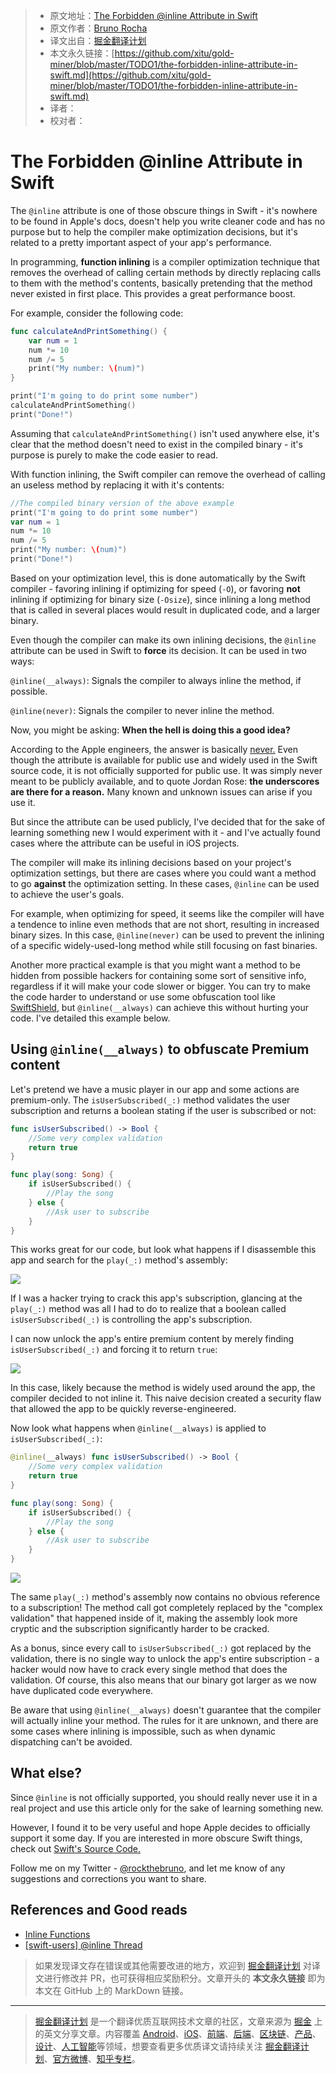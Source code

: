 > * 原文地址：[The Forbidden @inline Attribute in Swift](https://swiftrocks.com/the-forbidden-inline-attribute-in-swift.html)
> * 原文作者：[Bruno Rocha](https://github.com/rockbruno)
> * 译文出自：[掘金翻译计划](https://github.com/xitu/gold-miner)
> * 本文永久链接：[https://github.com/xitu/gold-miner/blob/master/TODO1/the-forbidden-inline-attribute-in-swift.md](https://github.com/xitu/gold-miner/blob/master/TODO1/the-forbidden-inline-attribute-in-swift.md)
> * 译者：
> * 校对者：

# The Forbidden @inline Attribute in Swift

The `@inline` attribute is one of those obscure things in Swift - it's nowhere to be found in Apple's docs, doesn't help you write cleaner code and has no purpose but to help the compiler make optimization decisions, but it's related to a pretty important aspect of your app's performance.

In programming, **function inlining** is a compiler optimization technique that removes the overhead of calling certain methods by directly replacing calls to them with the method's contents, basically pretending that the method never existed in first place. This provides a great performance boost.

For example, consider the following code:

```swift
func calculateAndPrintSomething() {
    var num = 1
    num *= 10
    num /= 5
    print("My number: \(num)")
}

print("I'm going to do print some number")
calculateAndPrintSomething()
print("Done!")
```

Assuming that `calculateAndPrintSomething()` isn't used anywhere else, it's clear that the method doesn't need to exist in the compiled binary - it's purpose is purely to make the code easier to read.

With function inlining, the Swift compiler can remove the overhead of calling an useless method by replacing it with it's contents:

```swift
//The compiled binary version of the above example
print("I'm going to do print some number")
var num = 1
num *= 10
num /= 5
print("My number: \(num)")
print("Done!")
```

Based on your optimization level, this is done automatically by the Swift compiler - favoring inlining if optimizing for speed (`-O`), or favoring **not** inlining if optimizing for binary size (`-Osize`), since inlining a long method that is called in several places would result in duplicated code, and a larger binary.

Even though the compiler can make its own inlining decisions, the `@inline` attribute can be used in Swift to **force** its decision. It can be used in two ways:

`@inline(__always)`: Signals the compiler to always inline the method, if possible.

`@inline(never)`: Signals the compiler to never inline the method.

Now, you might be asking: **When the hell is doing this a good idea?**

According to the Apple engineers, the answer is basically [never.](https://lists.swift.org/pipermail/swift-users/Week-of-Mon-20170227/004886.html) Even though the attribute is available for public use and widely used in the Swift source code, it is not officially supported for public use. It was simply never meant to be publicly available, and to quote Jordan Rose: **the underscores are there for a reason.** Many known and unknown issues can arise if you use it.

But since the attribute can be used publicly, I've decided that for the sake of learning something new I would experiment with it - and I've actually found cases where the attribute can be useful in iOS projects.

The compiler will make its inlining decisions based on your project's optimization settings, but there are cases where you could want a method to go **against** the optimization setting. In these cases, `@inline` can be used to achieve the user's goals.

For example, when optimizing for speed, it seems like the compiler will have a tendence to inline even methods that are not short, resulting in increased binary sizes. In this case, `@inline(never)` can be used to prevent the inlining of a specific widely-used-long method while still focusing on fast binaries.

Another more practical example is that you might want a method to be hidden from possible hackers for containing some sort of sensitive info, regardless if it will make your code slower or bigger. You can try to make the code harder to understand or use some obfuscation tool like [SwiftShield](https://github.com/rockbruno/swiftshield), but `@inline(__always)` can achieve this without hurting your code. I've detailed this example below.

## Using `@inline(__always)` to obfuscate Premium content

Let's pretend we have a music player in our app and some actions are premium-only. The `isUserSubscribed(_:)` method validates the user subscription and returns a boolean stating if the user is subscribed or not:

```swift
func isUserSubscribed() -> Bool {
    //Some very complex validation
    return true
}

func play(song: Song) {
	if isUserSubscribed() {
        //Play the song
    } else {
        //Ask user to subscribe
    }
}
```

This works great for our code, but look what happens if I disassemble this app and search for the `play(_:)` method's assembly:

![](https://i.imgur.com/3kqUFaF.png)

If I was a hacker trying to crack this app's subscription, glancing at the `play(_:)` method was all I had to do to realize that a boolean called `isUserSubscribed(_:)` is controlling the app's subscription.

I can now unlock the app's entire premium content by merely finding `isUserSubscribed(_:)` and forcing it to return `true`:

![](https://i.imgur.com/JMjdAMS.png)

In this case, likely because the method is widely used around the app, the compiler decided to not inline it. This naive decision created a security flaw that allowed the app to be quickly reverse-engineered.

Now look what happens when `@inline(__always)` is applied to `isUserSubscribed(_:)`:

```swift
@inline(__always) func isUserSubscribed() -> Bool {
    //Some very complex validation
    return true
}

func play(song: Song) {
	if isUserSubscribed() {
        //Play the song
    } else {
        //Ask user to subscribe
    }
}
```

![](https://i.imgur.com/JwkToz8.png)

The same `play(_:)` method's assembly now contains no obvious reference to a subscription! The method call got completely replaced by the "complex validation" that happened inside of it, making the assembly look more cryptic and the subscription significantly harder to be cracked.

As a bonus, since every call to `isUserSubscribed(_:)` got replaced by the validation, there is no single way to unlock the app's entire subscription - a hacker would now have to crack every single method that does the validation. Of course, this also means that our binary got larger as we now have duplicated code everywhere.

Be aware that using `@inline(__always)` doesn't guarantee that the compiler will actually inline your method. The rules for it are unknown, and there are some cases where inlining is impossible, such as when dynamic dispatching can't be avoided.

## What else?

Since `@inline` is not officially supported, you should really never use it in a real project and use this article only for the sake of learning something new.

However, I found it to be very useful and hope Apple decides to officially support it some day. If you are interested in more obscure Swift things, check out [Swift's Source Code.](https://github.com/apple/swift)

Follow me on my Twitter - [@rockthebruno](https://twitter.com/rockthebruno), and let me know of any suggestions and corrections you want to share.

## References and Good reads

- [Inline Functions](https://en.wikipedia.org/wiki/Inline_function)  
- [[swift-users] @inline Thread](https://lists.swift.org/pipermail/swift-users/Week-of-Mon-20170227/004883.html)

> 如果发现译文存在错误或其他需要改进的地方，欢迎到 [掘金翻译计划](https://github.com/xitu/gold-miner) 对译文进行修改并 PR，也可获得相应奖励积分。文章开头的 **本文永久链接** 即为本文在 GitHub 上的 MarkDown 链接。

---

> [掘金翻译计划](https://github.com/xitu/gold-miner) 是一个翻译优质互联网技术文章的社区，文章来源为 [掘金](https://juejin.im) 上的英文分享文章。内容覆盖 [Android](https://github.com/xitu/gold-miner#android)、[iOS](https://github.com/xitu/gold-miner#ios)、[前端](https://github.com/xitu/gold-miner#前端)、[后端](https://github.com/xitu/gold-miner#后端)、[区块链](https://github.com/xitu/gold-miner#区块链)、[产品](https://github.com/xitu/gold-miner#产品)、[设计](https://github.com/xitu/gold-miner#设计)、[人工智能](https://github.com/xitu/gold-miner#人工智能)等领域，想要查看更多优质译文请持续关注 [掘金翻译计划](https://github.com/xitu/gold-miner)、[官方微博](http://weibo.com/juejinfanyi)、[知乎专栏](https://zhuanlan.zhihu.com/juejinfanyi)。
